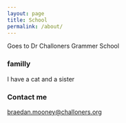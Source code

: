 ```yaml
---
layout: page
title: School
permalink: /about/
---
```


Goes to Dr Challoners Grammer School 
### familly
I have a cat and a sister

### Contact me 
braedan.mooney@challoners.org

